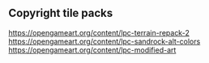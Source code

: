 ## Copyright tile packs
https://opengameart.org/content/lpc-terrain-repack-2
https://opengameart.org/content/lpc-sandrock-alt-colors
https://opengameart.org/content/lpc-modified-art